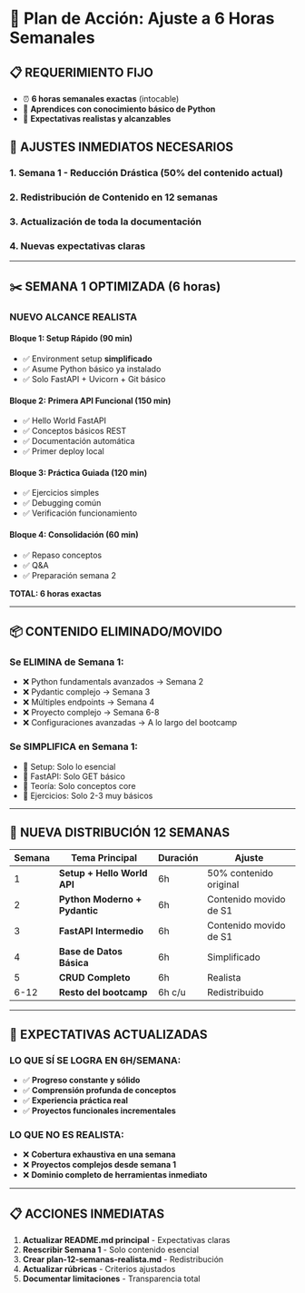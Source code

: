 # 🎯 Plan de Acción: Ajuste a 6 Horas Semanales

## 📋 **REQUERIMIENTO FIJO**

- ⏰ **6 horas semanales exactas** (intocable)
- 👥 **Aprendices con conocimiento básico de Python**
- 🎯 **Expectativas realistas y alcanzables**

## 🔄 **AJUSTES INMEDIATOS NECESARIOS**

### 1. **Semana 1 - Reducción Drástica (50% del contenido actual)**

### 2. **Redistribución de Contenido en 12 semanas**

### 3. **Actualización de toda la documentación**

### 4. **Nuevas expectativas claras**

---

## ✂️ **SEMANA 1 OPTIMIZADA (6 horas)**

### **NUEVO ALCANCE REALISTA**

#### **Bloque 1: Setup Rápido (90 min)**

- ✅ Environment setup **simplificado**
- ✅ Asume Python básico ya instalado
- ✅ Solo FastAPI + Uvicorn + Git básico

#### **Bloque 2: Primera API Funcional (150 min)**

- ✅ Hello World FastAPI
- ✅ Conceptos básicos REST
- ✅ Documentación automática
- ✅ Primer deploy local

#### **Bloque 3: Práctica Guiada (120 min)**

- ✅ Ejercicios simples
- ✅ Debugging común
- ✅ Verificación funcionamiento

#### **Bloque 4: Consolidación (60 min)**

- ✅ Repaso conceptos
- ✅ Q&A
- ✅ Preparación semana 2

**TOTAL: 6 horas exactas**

---

## 📦 **CONTENIDO ELIMINADO/MOVIDO**

### **Se ELIMINA de Semana 1:**

- ❌ Python fundamentals avanzados → Semana 2
- ❌ Pydantic complejo → Semana 3
- ❌ Múltiples endpoints → Semana 4
- ❌ Proyecto complejo → Semana 6-8
- ❌ Configuraciones avanzadas → A lo largo del bootcamp

### **Se SIMPLIFICA en Semana 1:**

- 🔄 Setup: Solo lo esencial
- 🔄 FastAPI: Solo GET básico
- 🔄 Teoría: Solo conceptos core
- 🔄 Ejercicios: Solo 2-3 muy básicos

---

## 📅 **NUEVA DISTRIBUCIÓN 12 SEMANAS**

| Semana | Tema Principal                | Duración | Ajuste                 |
| ------ | ----------------------------- | -------- | ---------------------- |
| 1      | **Setup + Hello World API**   | 6h       | 50% contenido original |
| 2      | **Python Moderno + Pydantic** | 6h       | Contenido movido de S1 |
| 3      | **FastAPI Intermedio**        | 6h       | Contenido movido de S1 |
| 4      | **Base de Datos Básica**      | 6h       | Simplificado           |
| 5      | **CRUD Completo**             | 6h       | Realista               |
| 6-12   | **Resto del bootcamp**        | 6h c/u   | Redistribuido          |

---

## 🎯 **EXPECTATIVAS ACTUALIZADAS**

### **LO QUE SÍ SE LOGRA EN 6H/SEMANA:**

- ✅ **Progreso constante y sólido**
- ✅ **Comprensión profunda de conceptos**
- ✅ **Experiencia práctica real**
- ✅ **Proyectos funcionales incrementales**

### **LO QUE NO ES REALISTA:**

- ❌ **Cobertura exhaustiva en una semana**
- ❌ **Proyectos complejos desde semana 1**
- ❌ **Dominio completo de herramientas inmediato**

---

## 📋 **ACCIONES INMEDIATAS**

1. **Actualizar README.md principal** - Expectativas claras
2. **Reescribir Semana 1** - Solo contenido esencial
3. **Crear plan-12-semanas-realista.md** - Redistribución
4. **Actualizar rúbricas** - Criterios ajustados
5. **Documentar limitaciones** - Transparencia total
